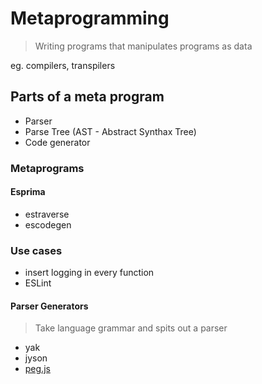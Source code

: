 # Metaprogramming

> Writing programs that manipulates programs as data

eg. compilers, transpilers

## Parts of a meta program

- Parser
- Parse Tree (AST - Abstract Synthax Tree)
- Code generator

### Metaprograms
#### Esprima
- estraverse
- escodegen

### Use cases

- insert logging in every function
- ESLint

#### Parser Generators
> Take language grammar and spits out a parser

- yak
- jyson
- [peg.js](http://pegjs.org/) 